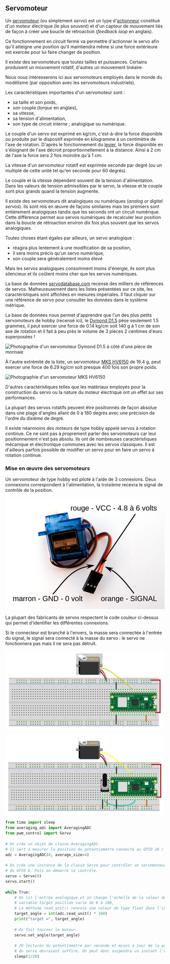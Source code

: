 ## Servomoteur

Un [servomoteur](https://fr.wikipedia.org/wiki/Servomoteur) (ou simplement _servo_)
est un type d'[actionneur](https://fr.wikipedia.org/wiki/Actionneur)
constitué d'un moteur électrique (le plus souvent) et d'un capteur de mouvement liés de façon à 
créer une boucle de rétroaction (_feedback loop_ en anglais).

Ce fonctionnement en circuit fermé va permettre d'actionner le servo afin qu'il atteigne
une position qu'il maintiendra même si une force extérieure est exercée pour lui faire 
changer de position.

Il existe des servomoteurs que toutes tailles et puissances.
Certains produisent un mouvement rotatif, d'autres un mouvement linéaire.

Nous nous intéresserons ici aux servomoteurs employés dans le monde du modélisme (par opposition
avec les servomoteurs industriels).

Les caractéristiques importantes d'un servomoteur sont :

- sa taille et son poids,
- son couple (_torque_ en anglais),
- sa vitesse,
- sa tension d'alimentation,
- son type de circuit interne ; analogique ou numérique.

Le couple d'un servo est exprimé en kg/cm, c'est-à-dire la force disponible ou produite par le
dispositif exprimée en kilogramme à un centimètre de l'axe de rotation.
D'après le fonctionnement du [levier](https://fr.wikipedia.org/wiki/Levier_(m%C3%A9canique)),
la force disponible en s'éloignant de l'axe décroit proportionnellement à la distance.
Ainsi à 2 cm de l'axe la force sera 2 fois moindre qu'à 1 cm.

La vitesse d'un servomoteur rotatif est exprimée seconde par degré (ou un multiple de cette
unité tel qu'en seconde pour 60 degrés).

Le couple et la vitesse dépendent souvent de la tension d'alimentation. Dans les valeurs de tension
admissibles par le servo, la vitesse et le couple sont plus grands quand la tension augmente.

Il existe des servomoteurs dit analogiques ou numériques (_analog or 
digital servos_).
Ils sont mis en œuvre de façons similaires mais les premiers
sont entièrement analogiques tandis que les seconds ont un circuit numérique.
Cette différence permet aux servos numériques de recalculer leur position
dans la boucle de rétroaction environ dix fois plus souvent que les 
servos analogiques.

Toutes choses étant égales par ailleurs, un servo analogique :

- réagira plus lentement à une modification de sa position,
- il sera moins précis qu'un servo numérique,
- son couple sera généralement moins élevé

Mais les servos analogiques consomment moins d'énergie, ils sont plus
silencieux et ils coûtent moins cher que les servos numériques.


La base de données [servodatabase.com](https://servodatabase.com/servos/all) recense des milliers
de références de servos.
Malheureusement dans les listes présentées sur ce site, les caractéristiques
sont affichées en mesures impériales.
Il faut cliquer sur une référence de servo pour consulter les données dans le système métrique.

La base de données nous permet d'apprendre que l'un des plus petits servomoteurs de hobby (recensé ici),
le [Dymond D1.5](https://servodatabase.com/servo/dymond/d1-5-jst) pèse seulement 1.5 grammes,
il peut exercer une force de 0.14 kg/cm soit 140 g à 1 cm de son axe de rotation
et il fait à peu près le volume de 3 pièces 2 centimes d'euro superposées !

<img alt="Photographie d'un servomoteur Dymond D1.5 à côté d'une pièce de monnaie" src="https://servodatabase.com/images/servos/dymond-d1-5-jst.jpg" title="Dymond D1.5" width="250"/>

À l'autre extrémité de la liste, un servomoteur [MKS HV6150](https://servodatabase.com/servo/mks/hv6150)
de 16.4 g, peut exercer une force de 6.29 kg/cm soit presque 400 fois son propre poids.

<img alt="Photographie d'un servomoteur MKS HV6150" src="https://images.amain.com/cdn-cgi/image/f=auto,width=950/images/large/mks/mks-hv6150.jpg" title="MKS HV6150" width="250"/>

D'autres caractéristiques telles que les matériaux employés pour la construction
du servo ou la nature du moteur électrique ont un effet sur ses performances.

La plupart des servos rotatifs peuvent être positionnés de façon absolue
dans une plage d'angles allant de 0 à 180 degrés avec une précision de l'ordre
du dixième de degré.

Il existe néanmoins des moteurs de type hobby appelé servos à rotation
continue.
Ce ne sont pas à proprement parler des servomoteurs car leur positionnement
n'est pas absolu.
Ils ont de nombreuses caractéristiques mécanique et électronique
communes avec les servos classiques.
Il est d'ailleurs parfois possible de modifier un servo pour en faire 
un servo à rotation continue.

### Mise en œuvre des servomoteurs

Un servomoteur de type hobby est piloté à l'aide de 3 connexions.
Deux connexions correspondent à l'alimentation, la troisième recevra le signal
de contrôle de la position.

![servo-pinout.svg](assets%2Fservo-pinout.svg)

La plupart des fabricants de servos respectent le code couleur ci-dessus qui permet
d'identifier les différentes connexions.

Si le connecteur est branché à l'envers, la masse sera connectée à l'entrée du signal,
le signal sera connecté à la masse du servo : le servo ne fonctionnera pas mais il
ne sera pas détruit.

![Prototypage de la connexion d'un servomoteur à un Raspberry Pi Pico W](assets/servo_0_proto_wbg.svg)

![Prototypage du contrôle d'un servomoteur à partir d'un potentiomètre](assets/servo_1_proto_wbg.svg)

```python
from time import sleep
from averaging_adc import AveragingADC
from pwm_control import Servo

# On crée un objet de classe AveragingADC.
# Il sert à mesurer la position du potentiomètre connecté au GPIO 26 / ADC0.
adc = AveragingADC(0, average_size=4)

# On crée une instance de la classe Servo pour contrôler un servomoteur à partir
# du GPIO 8. Puis on démarre le contrôle.
servo = Servo(8)
servo.start()

while True:
    # On lit l'entrée analogique et on change l'échelle de la valeur de sorte que la
    # variable target position varie de 0 à 180,
    # La méthode read_unit() renvoie une valeur de type float dans l'intervalle [0..1].
    target_angle = int(adc.read_unit() * 180)
    print("target =", target_angle)
    
    # On fait tourner le moteur.
    servo.set_angle(target_angle)
    
    # 20 lectures du potentiomètre par seconde et mises à jour de la position
    # du servo devraient suffire. On peut donc suspendre un instant l'exécution du programme.
    sleep(1/20)
```








